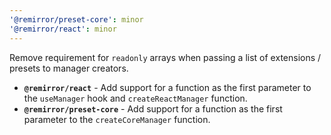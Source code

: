 ```yaml
---
'@remirror/preset-core': minor
'@remirror/react': minor
---
```


Remove requirement for `readonly` arrays when passing a list of extensions / presets to manager creators.

- **`@remirror/react`** - Add support for a function as the first parameter to the `useManager` hook and `createReactManager` function.
- **`@remirror/preset-core`** - Add support for a function as the first parameter to the `createCoreManager` function.
